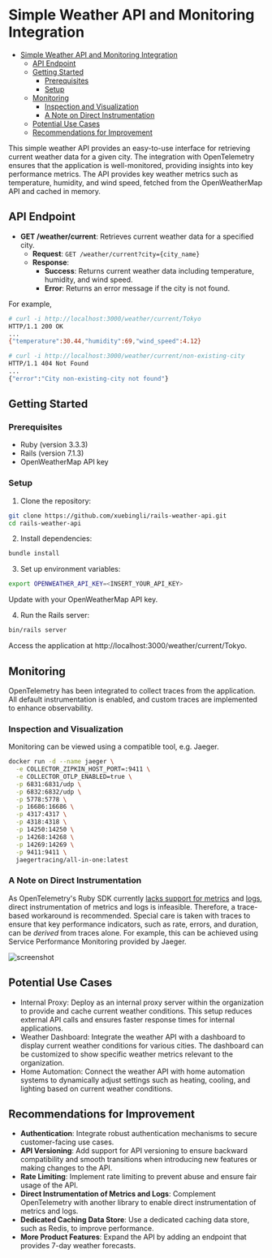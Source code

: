 # Simple Weather API and Monitoring Integration

- [Simple Weather API and Monitoring Integration](#simple-weather-api-and-monitoring-integration)
  - [API Endpoint](#api-endpoint)
  - [Getting Started](#getting-started)
    - [Prerequisites](#prerequisites)
    - [Setup](#setup)
  - [Monitoring](#monitoring)
    - [Inspection and Visualization](#inspection-and-visualization)
    - [A Note on Direct Instrumentation](#a-note-on-direct-instrumentation)
  - [Potential Use Cases](#potential-use-cases)
  - [Recommendations for Improvement](#recommendations-for-improvement)


This simple weather API provides an easy-to-use interface for retrieving current weather data for a given city. The integration with OpenTelemetry ensures that the application is well-monitored, providing insights into key performance metrics. The API provides key weather metrics such as temperature, humidity, and wind speed, fetched from the OpenWeatherMap API and cached in memory.

## API Endpoint

- **GET /weather/current**: Retrieves current weather data for a specified city.
  - **Request**: `GET /weather/current?city={city_name}`
  - **Response**:
    - **Success**: Returns current weather data including temperature, humidity, and wind speed.
    - **Error**: Returns an error message if the city is not found.

For example,

```bash
# curl -i http://localhost:3000/weather/current/Tokyo
HTTP/1.1 200 OK
...
{"temperature":30.44,"humidity":69,"wind_speed":4.12}

# curl -i http://localhost:3000/weather/current/non-existing-city
HTTP/1.1 404 Not Found
...
{"error":"City non-existing-city not found"}
```

## Getting Started

### Prerequisites
- Ruby (version 3.3.3)
- Rails (version 7.1.3)
- OpenWeatherMap API key

### Setup

1. Clone the repository:

```bash
git clone https://github.com/xuebingli/rails-weather-api.git
cd rails-weather-api
```

2. Install dependencies:

```bash
bundle install
```

3. Set up environment variables:

```bash
export OPENWEATHER_API_KEY=<INSERT_YOUR_API_KEY>
```
Update with your OpenWeatherMap API key.

4. Run the Rails server:

```bash
bin/rails server
```
Access the application at http://localhost:3000/weather/current/Tokyo.

## Monitoring

OpenTelemetry has been integrated to collect traces from the application. All default instrumentation is enabled, and custom traces are implemented to enhance observability.

### Inspection and Visualization

Monitoring can be viewed using a compatible tool, e.g. Jaeger.

```bash
docker run -d --name jaeger \
  -e COLLECTOR_ZIPKIN_HOST_PORT=:9411 \
  -e COLLECTOR_OTLP_ENABLED=true \
  -p 6831:6831/udp \
  -p 6832:6832/udp \
  -p 5778:5778 \
  -p 16686:16686 \
  -p 4317:4317 \
  -p 4318:4318 \
  -p 14250:14250 \
  -p 14268:14268 \
  -p 14269:14269 \
  -p 9411:9411 \
  jaegertracing/all-in-one:latest
```

### A Note on Direct Instrumentation

As OpenTelemetry's Ruby SDK currently [lacks support for metrics](https://opentelemetry.io/docs/languages/ruby/instrumentation/#metrics) and [logs](https://opentelemetry.io/docs/languages/ruby/instrumentation/#logs), direct instrumentation of metrics and logs is infeasible. Therefore, a trace-based workaround is recommended. Special care is taken with traces to ensure that key performance indicators, such as rate, errors, and duration, can be *derived* from traces alone. For example, this can be achieved using Service Performance Monitoring provided by Jaeger. 

![screenshot](https://www.jaegertracing.io/img/frontend-ui/spm.png)


## Potential Use Cases

- Internal Proxy: Deploy as an internal proxy server within the organization to provide and cache current weather conditions. This setup reduces external API calls and ensures faster response times for internal applications.
- Weather Dashboard: Integrate the weather API with a dashboard to display current weather conditions for various cities. The dashboard can be customized to show specific weather metrics relevant to the organization.
- Home Automation: Connect the weather API with home automation systems to dynamically adjust settings such as heating, cooling, and lighting based on current weather conditions.

## Recommendations for Improvement

- **Authentication**: Integrate robust authentication mechanisms to secure customer-facing use cases.
- **API Versioning**: Add support for API versioning to ensure backward compatibility and smooth transitions when introducing new features or making changes to the API.
- **Rate Limiting**: Implement rate limiting to prevent abuse and ensure fair usage of the API.
- **Direct Instrumentation of Metrics and Logs**: Complement OpenTelemetry with another library to enable direct instrumentation of metrics and logs.
- **Dedicated Caching Data Store**: Use a dedicated caching data store, such as Redis, to improve performance.
- **More Product Features**: Expand the API by adding an endpoint that provides 7-day weather forecasts.
